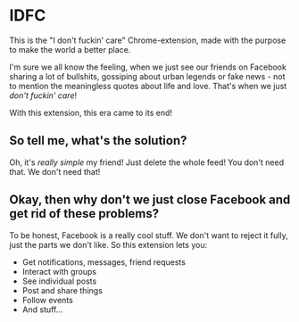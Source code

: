 # IDFC
This is the "I don't fuckin' care" Chrome-extension, made with the purpose
to make the world a better place. 

I'm sure we all know the feeling, when we
just see our friends on Facebook sharing a lot of bullshits, gossiping
about urban legends or fake news - not to mention the meaningless quotes
about life and love. That's when we just *don't fuckin' care*!

With this extension, this era came to its end!

## So tell me, what's the solution?

Oh, it's _really simple_ my friend!
Just delete the whole feed! You don't need that. We don't need that!

## Okay, then why don't we just close Facebook and get rid of these problems?

To be honest, Facebook is a really cool stuff. We don't want to reject it fully,
just the parts we don't like. So this extension lets you:

- Get notifications, messages, friend requests
- Interact with groups
- See individual posts
- Post and share things
- Follow events
- And stuff...
